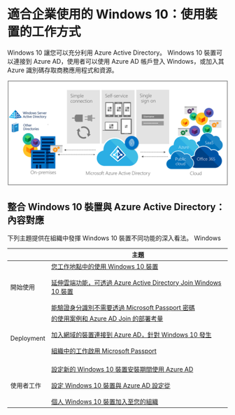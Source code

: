 <properties 
    pageTitle="適合企業使用的 Windows 10：使用裝置的工作方式 | Microsoft Azure" 
    description="提供部署適合企業使用之 Windows 10 裝置的概觀，對照企業可採用之裝置的各式佈建和使用方式。" 
    services="active-directory" 
    documentationCenter="" 
    authors="femila" 
    manager="stevenpo" 
    editor=""
    tags="azure-classic-portal"/>

<tags 
    ms.service="active-directory" 
    ms.workload="identity" 
    ms.tgt_pltfrm="na" 
    ms.devlang="na" 
    ms.topic="article" 
    ms.date="11/19/2015" 
    ms.author="femila"/>


# 適合企業使用的 Windows 10：使用裝置的工作方式

Windows 10 讓您可以充分利用 Azure Active Directory。 Windows 10 裝置可以連接到 Azure AD，使用者可以使用 Azure AD 帳戶登入 Windows，或加入其 Azure 識別碼存取商務應用程式和資源。

![](./media/active-directory-azureadjoin/windows10-overview.png)


## 整合 Windows 10 裝置與 Azure Active Directory：內容對應

下列主題提供在組織中發揮 Windows 10 裝置不同功能的深入看法。 Windows

| | 主題|
|--------------------------------|-------------------------------------------------------------------------------------------------------------------------------------------------------------------------------------------------------------------------------------------------------------------------------------------------------------|
| 開始使用| [您工作地點中的使用 Windows 10 裝置](active-directory-azureadjoin-windows10-devices.md) <br> <br> [延伸雲端功能，可透過 Azure Active Directory Join Windows 10 裝置](active-directory-azureadjoin-overview.md) <br> <br> [能驗證身分識別不需要透過 Microsoft Passport 密碼](active-directory-azureadjoin-passport.md)|
| Deployment| [的使用案例和 Azure AD Join 的部署考量](active-directory-azureadjoin-deployment-aadjoindirect.md) <br><br> [加入網域的裝置連接到 Azure AD，針對 Windows 10 發生](active-directory-azureadjoin-devices-group-policy.md)<br><br>[組織中的工作啟用 Microsoft Passport](active-directory-azureadjoin-passport-deployment.md)<br><br>|
| 使用者工作| [設定新的 Windows 10 裝置安裝期間使用 Azure AD](active-directory-azureadjoin-user-frx.md) <br><br> [設定 Windows 10 裝置與 Azure AD 設定從](active-directory-azureadjoin-user-upgrade.md) <br><br> [個人 Windows 10 裝置加入至您的組織](active-directory-azureadjoin-personal-device.md)|





